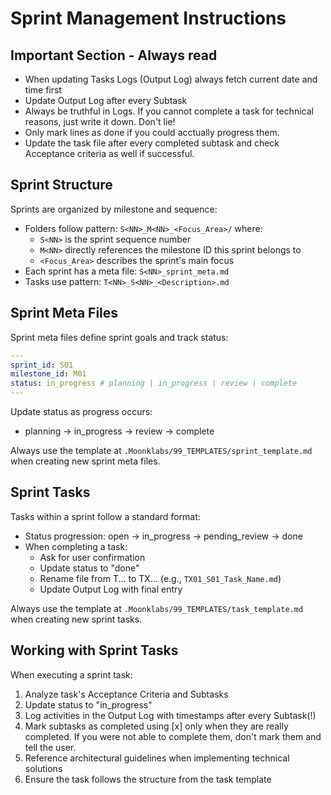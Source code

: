 # Sprint Management Instructions

## Important Section - Always read

- When updating Tasks Logs (Output Log) always fetch current date and time first
- Update Output Log after every Subtask
- Always be truthful in Logs. If you cannot complete a task for technical reasons, just write it down. Don't lie!
- Only mark lines as done if you could acctually progress them.
- Update the task file after every completed subtask and check Acceptance criteria as well if successful.

## Sprint Structure

Sprints are organized by milestone and sequence:

- Folders follow pattern: `S<NN>_M<NN>_<Focus_Area>/` where:
  - `S<NN>` is the sprint sequence number
  - `M<NN>` directly references the milestone ID this sprint belongs to
  - `<Focus_Area>` describes the sprint's main focus
- Each sprint has a meta file: `S<NN>_sprint_meta.md`
- Tasks use pattern: `T<NN>_S<NN>_<Description>.md`

## Sprint Meta Files

Sprint meta files define sprint goals and track status:

```yaml
---
sprint_id: S01
milestone_id: M01
status: in_progress # planning | in_progress | review | complete
---
```

Update status as progress occurs:

- planning → in_progress → review → complete

Always use the template at `.Moonklabs/99_TEMPLATES/sprint_template.md` when creating new sprint meta files.

## Sprint Tasks

Tasks within a sprint follow a standard format:

- Status progression: open → in_progress → pending_review → done
- When completing a task:
  - Ask for user confirmation
  - Update status to "done"
  - Rename file from T... to TX... (e.g., `TX01_S01_Task_Name.md`)
  - Update Output Log with final entry

Always use the template at `.Moonklabs/99_TEMPLATES/task_template.md` when creating new sprint tasks.

## Working with Sprint Tasks

When executing a sprint task:

1. Analyze task's Acceptance Criteria and Subtasks
2. Update status to "in_progress"
3. Log activities in the Output Log with timestamps after every Subtask(!)
4. Mark subtasks as completed using [x] only when they are really completed. If you were not able to complete them, don't mark them and tell the user.
5. Reference architectural guidelines when implementing technical solutions
6. Ensure the task follows the structure from the task template
